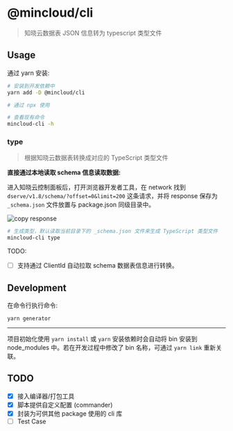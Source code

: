 # @mincloud/cli

> 知晓云数据表 JSON 信息转为 typescript 类型文件

## Usage

通过 yarn 安装:

``` bash
# 安装到开发依赖中
yarn add -D @mincloud/cli

# 通过 npx 使用

# 查看现有命令
mincloud-cli -h
```

### type

> 根据知晓云数据表转换成对应的 TypeScript 类型文件

**直接通过本地读取 schema 信息读取数据:**

进入知晓云控制面板后，打开浏览器开发者工具，在 network 找到 `dserve/v1.8/schema/?offset=0&limit=200` 这条请求，并将 response 保存为 `_schema.json` 文件放置与 package.json 同级目录中。

![copy response](static/network-save-response.png)

``` bash
# 生成类型，默认读取当前目录下的 _schema.json 文件来生成 TypeScript 类型文件
mincloud-cli type 
```

TODO:

- [ ] 支持通过 ClientId 自动拉取 schema 数据表信息进行转换。

## Development

在命令行执行命令:

``` shell
yarn generator
```

---

项目初始化使用 `yarn install` 或 `yarn` 安装依赖时会自动将 bin 安装到 node_modules 中。若在开发过程中修改了 bin 名称，可通过 `yarn link` 重新关联。

## TODO

- [x] 接入编译器/打包工具
- [x] 脚本提供自定义配置 (commander)
- [x] 封装为可供其他 package 使用的 cli 库
- [ ] Test Case
